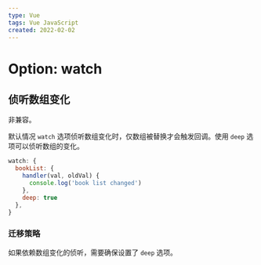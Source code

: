 ```yaml
---
type: Vue
tags: Vue JavaScript
created: 2022-02-02
---
```


# Option: watch

## 侦听数组变化

非兼容。

默认情况 `watch` 选项侦听数组变化时，仅数组被替换才会触发回调。使用 `deep` 选项可以侦听数组的变化。

```js
watch: {
  bookList: {
    handler(val, oldVal) {
      console.log('book list changed')
    },
    deep: true
  },
}
```

### 迁移策略

如果依赖数组变化的侦听，需要确保设置了 `deep` 选项。
